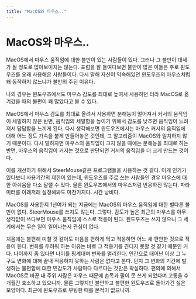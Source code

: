 ```yaml
---
title: "MacOS와 마우스.."
---
```

# MacOS와 마우스..

MacOS에서 마우스 움직임에 대한 불만이 있는 사람들이 있다. 그러나 그 불만이 대세가 될 정도로 많아보이지는 않는다. 포럼을 잘 들여다보면 불만이 많은 이들은 주로 윈도우즈를 오래 사용해온 사람들이다. 다시 말해 자신이 익숙해있던 윈도우즈의 마우스처럼 왜 동작하지 않느냐가 불만의 주된 이유다.

나의 경우는 윈도우즈에서도 마우스 감도를 최대로 높여서 사용하던 터라 MacOS로 옮겨갔을 때의 불편이 꽤 많았다고 볼 수 있다. 

MacOS에서 마우스 감도를 최대로 올려서 사용하면 분해능이 떨어져서 커서의 움직임이 세밀하지 않은 반면, 움직임의 세밀함을 높이기 위해서 감도를 낮추면 움직임이 느려져서 답답함을 느끼게 된다. 다시 생각해보면 윈도우즈에서는 마우스 커서의 움직임에 대해 어느 정도 가속을 붙게 만들어놓은 것인데, 그 알고리즘이 MacOS와 일치하지 않기 때문이다. 다시 말하자면 마우스의 움직임이 크지 않을 때에는 분해능을 최대로 하는 반면, 마우스의 움직임이 커지는 것으로 판단되면 커서의 움직임을 더 크게 만드는 것이다.

이를 개선하기 위해서 SteerMouse같은 프로그램들을 사용하는 것 같다. 이게 인기가 있다보니 사용기간의 제한이 있는데, 윈도우즈를 주로 쓰는 사람들인 경우 마우스에 대한 아쉬움을 다소 달랠 수 있다. 물론 윈도우즈에서의 마우스처럼 반응하진 않는다. 파라미터를 이래저래 설정해봐도 마찬가지다. 시간 낭비다.

MacOS를 사용한지 1년여가 되는 지금에는 MacOS의 마우스 움직임에 대한 별다른 불만이 없다. SteerMouse를 쓰지도 않는다. 그렇다. 감도가 높은 최근의 마우스를 아무 생각없이 쓰다보면 마우스 움직임에 스스로 적응이 된다. 윈도우즈는 쓰지 않으니 그 세계에서는 무슨 일이 일어나는지 관심이 없다. 

처음에는 불편해 미칠 것 같아도 마음을 편하게 먹고 적응하면 어느 새 편안한 것으로 적응이 된다. 변화를 두려워 하는 이유는 바로 그 적응기를 견디지 못할 것 같기 때문인 거다. 나이까지 좀 있다면 나이를 핑계대며 변화를 멀리한다. 인간으로 태어난 이상 그 누구도 변화에 대해 끝내 적응하지 못하는 사람은 없다고 본다. 단지 그 변화의 기간에 발생하는 불편함에 대한 민감도가 사람마다 다르다는 것만은 확실하다. 편의에 의해서 MacOS로 바꾼 내 주위 사람은 마우스 때문에 손목과 팔이 못 쓰게 되었다며 고통을 수개월간 호소하고 있으니까. 물론 그렇지만 불안하고 불편한 윈도우즈로 돌아가긴 싫은 모양이다. 최근에 윈도우즈로 부팅한 때를 본적이 없으니까.

